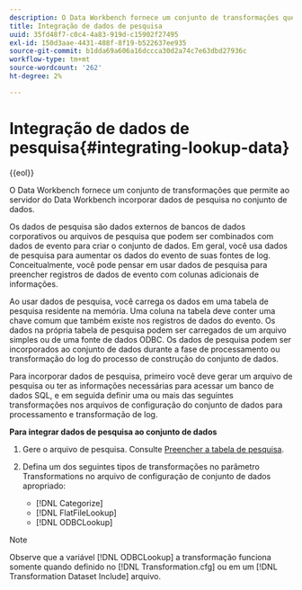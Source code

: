```yaml
---
description: O Data Workbench fornece um conjunto de transformações que permite ao servidor do Data Workbench incorporar dados de pesquisa no conjunto de dados.
title: Integração de dados de pesquisa
uuid: 35fd48f7-c0c4-4a83-919d-c15902f27495
exl-id: 150d3aae-4431-488f-8f19-b522637ee935
source-git-commit: b1dda69a606a16dccca30d2a74c7e63dbd27936c
workflow-type: tm+mt
source-wordcount: '262'
ht-degree: 2%

---
```


# Integração de dados de pesquisa{#integrating-lookup-data}

{{eol}}

O Data Workbench fornece um conjunto de transformações que permite ao servidor do Data Workbench incorporar dados de pesquisa no conjunto de dados.

Os dados de pesquisa são dados externos de bancos de dados corporativos ou arquivos de pesquisa que podem ser combinados com dados de evento para criar o conjunto de dados. Em geral, você usa dados de pesquisa para aumentar os dados do evento de suas fontes de log. Conceitualmente, você pode pensar em usar dados de pesquisa para preencher registros de dados de evento com colunas adicionais de informações.

Ao usar dados de pesquisa, você carrega os dados em uma tabela de pesquisa residente na memória. Uma coluna na tabela deve conter uma chave comum que também existe nos registros de dados do evento. Os dados na própria tabela de pesquisa podem ser carregados de um arquivo simples ou de uma fonte de dados ODBC. Os dados de pesquisa podem ser incorporados ao conjunto de dados durante a fase de processamento ou transformação do log do processo de construção do conjunto de dados.

Para incorporar dados de pesquisa, primeiro você deve gerar um arquivo de pesquisa ou ter as informações necessárias para acessar um banco de dados SQL, e em seguida definir uma ou mais das seguintes transformações nos arquivos de configuração do conjunto de dados para processamento e transformação de log.

**Para integrar dados de pesquisa ao conjunto de dados**

1. Gere o arquivo de pesquisa. Consulte [Preencher a tabela de pesquisa](../../../../home/c-dataset-const-proc/c-data-trans/c-int-lookup-data/c-pop-lookup-table.md#concept-dd761338731a40e0997c33dfdabdcdf8).
1. Defina um dos seguintes tipos de transformações no parâmetro Transformations no arquivo de configuração de conjunto de dados apropriado:

   * [!DNL Categorize]
   * [!DNL FlatFileLookup]
   * [!DNL ODBCLookup]

>[!NOTE]
>
>Observe que a variável [!DNL ODBCLookup] a transformação funciona somente quando definido no [!DNL Transformation.cfg] ou em um [!DNL Transformation Dataset Include] arquivo.
